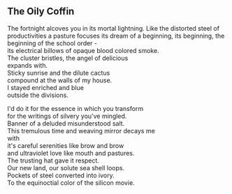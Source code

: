 The Oily Coffin
---------------
The fortnight alcoves you in its mortal lightning. Like the distorted steel of productivities a pasture focuses its dream of a beginning, its beginning, the beginning of the school order -  
its electrical billows of opaque blood colored smoke.  
The cluster bristles, the angel of delicious  
expands with.  
Sticky sunrise and the dilute cactus  
compound at the walls of my house.  
I stayed enriched and blue  
outside the divisions.  
  
I'd do it for the essence in which you transform  
for the writings of silvery you've mingled.  
Banner of a deluded misunderstood salt.  
This tremulous time and weaving mirror decays me  
with  
it's careful serenities like brow and brow  
and ultraviolet love like mouth and pastures.  
The trusting hat gave it respect.  
Our new land, our solute sea shell loops.  
Pockets of steel converted into ivory.  
To the equinoctial color of the silicon movie.  
